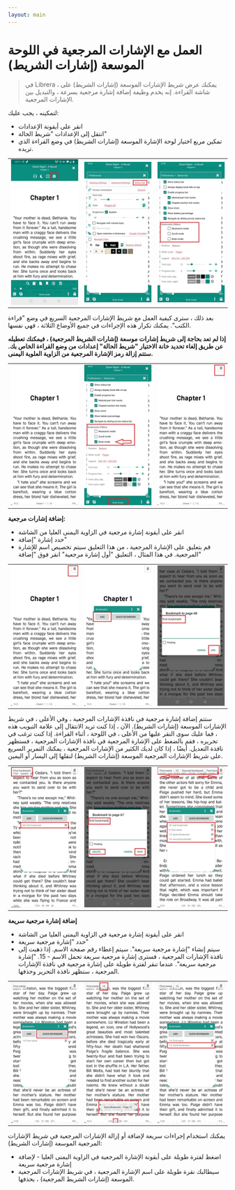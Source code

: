 ```yaml
---
layout: main
---
```


# العمل مع الإشارات المرجعية في اللوحة الموسعة (إشارات الشريط)

> في Librera ، يمكنك عرض شريط الإشارات الموسعة (إشارات الشريط) على شاشة القراءة. إنه يخدم وظيفة إضافة إشارة مرجعية بسرعة ، والتبديل بين الإشارات المرجعية.

لتمكينه ، يجب عليك:

* انقر على أيقونة الإعدادات
* انتقل إلى الإعدادات &quot;شريط الحالة&quot;
* تمكين مربع اختيار لوحة الإشارة الموسعة (إشارات الشريط) في وضع القراءة الذي تريده.

||||
|-|-|-|
|![](1.jpg)|![](2.jpg)|![](3.jpg)|

بعد ذلك ، سترى كيفية العمل مع شريط الإشارات المرجعية السريع في وضع &quot;قراءة الكتب&quot;. يمكنك تكرار هذه الإجراءات في جميع الأوضاع الثلاثة ، فهي نفسها.

**إذا لم تعد بحاجة إلى شريط إشارات موسعة (إشارات الشريط المرجعية) ، فيمكنك تعطيله عن طريق إلغاء تحديد خانة الاختيار &quot;شريط الحالة&quot; إعدادات من وضع القراءة الخاص بك. ستتم إزالة رمز الإشارة المرجعية من الزاوية العلوية اليمنى.**

||||
|-|-|-|
|![](4.jpg)|![](5.jpg)|![](6.jpg)|


**إضافة إشارات مرجعية:**

* انقر على أيقونة إشارة مرجعية في الزاوية اليمنى العليا من الشاشة
* حدد إشارة &quot;إضافة&quot;
* قم بتعليق على الإشارة المرجعية ، من هذا التعليق سيتم تخصيص اسم للإشارة المرجعية. في هذا المثال ، التعليق &quot;أول إشارة مرجعية&quot;
انقر فوق &quot;إضافة&quot;

||||
|-|-|-|
|![](7.jpg)|![](8.jpg)|![](9.jpg)|

ستتم إضافة إشارة مرجعية في نافذة الإشارات المرجعية ، وفي الأعلى ، في شريط الإشارات الموسعة (إشارات الشريط). الآن ، إذا كنت تريد الانتقال إلى علامة التبويب هذه ، فما عليك سوى النقر عليها من الأعلى ، في اللوحة ، أثناء القراءة. إذا كنت ترغب في تحريره ، فقم بالضغط على الإشارة المرجعية في نافذة الإشارات المرجعية ، فستظهر نافذة التعديل. أيضًا ، إذا كان لديك الكثير من الإشارات المرجعية ، يمكنك التمرير السريع على شريط الإشارات المرجعية الموسعة (إشارات الشريط) لنقلها إلى اليسار أو اليمين.

||||
|-|-|-|
|![](10.jpg)|![](15.jpg)|![](11.jpg)|

**إضافة إشارة مرجعية سريعة**

* انقر على أيقونة إشارة مرجعية في الزاوية اليمنى العليا من الشاشة
* حدد &quot;إشارة مرجعية سريعة&quot;
* سيتم إنشاء &quot;إشارة مرجعية سريعة&quot;. سيتم إعطاء رقم صفحة الاسم. إذا ذهبت إلى نافذة الإشارات المرجعية ، فسترى إشارة مرجعية سريعة تحمل الاسم - 15. &quot;إشارة مرجعية سريعة&quot;. عندما تنقر لفترة طويلة على إشارة مرجعية في نافذة الإشارات المرجعية ، ستظهر نافذة التحرير وحذفها.

||||
|-|-|-|
|![](12.jpg)|![](13.jpg)|![](14.jpg)|

يمكنك استخدام إجراءات سريعة لإضافة أو إزالة الإشارات المرجعية في شريط الإشارات المرجعية الموسعة (إشارات الشريط):

* اضغط لفترة طويلة على أيقونة الإشارة المرجعية في الزاوية اليمنى العليا - لإضافة إشارة مرجعية سريعة
* سيطالبك نقرة طويلة على اسم الإشارة المرجعية ، في شريط الإشارات المرجعية الموسعة (إشارات الشريط المرجعية) ، بحذفها.

